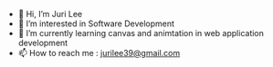 - 👋 Hi, I’m Juri Lee
- 👀 I’m interested in Software Development 
- 🌱 I’m currently learning canvas and animtation in web application development
- 📫 How to reach me : jurilee39@gmail.com

<!---
cm3603/cm3603 is a ✨ special ✨ repository because its `README.md` (this file) appears on your GitHub profile.
You can click the Preview link to take a look at your changes.
--->
